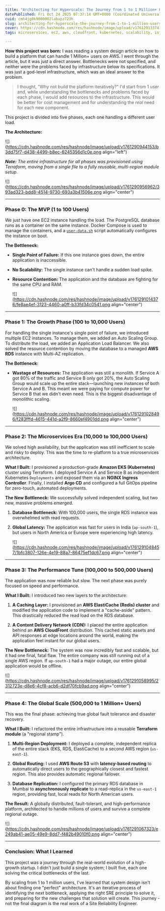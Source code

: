 ```yaml
---
title: "Architecting for Hyperscale: The Journey from 1 to 1 Million+ Users"
datePublished: Fri Oct 24 2025 07:37:14 GMT+0000 (Coordinated Universal Time)
cuid: cmh4jg0k9000002labapz723h
slug: architecting-for-hyperscale-the-journey-from-1-to-1-million-users
cover: https://cdn.hashnode.com/res/hashnode/image/upload/v1761291337412/72795f31-74a6-430c-b2db-02eed62ccb86.png
tags: microservices, ec2, aws, cloudfront, kubernetes, scalability, infrastructure, terraform, database-replication, observability, iac, argocd, million-users, global-routing, hyperscale

---
```


**How this project was born:** I was reading a system design article on how to build a platform that can handle 1 Million+ users on AWS. I went through the article, but it was just a direct answer. Bottlenecks were not specified, and neither were the problems faced by infrastructure below its specifications. It was just a god-level infrastructure, which was an ideal answer to the problem.

> I thought, "Why not build the platform iteratively?" I'd start from 1 user and, while understanding the bottlenecks and problems faced by each phase, I would add resources to the infrastructure. This would be better for cost management and for understanding the *real* need for each new component.

This project is divided into five phases, each one handling a different user load.

**The Architecture:**

![](https://cdn.hashnode.com/res/hashnode/image/upload/v1761290944153/b3dd75f7-d438-4499-b8ec-6245356d1c0e.png align="left")

***Note:*** *The entire infrastructure for all phases was provisioned using Terraform, moving from a single file to a fully reusable, multi-region module setup.*

![](https://cdn.hashnode.com/res/hashnode/image/upload/v1761290956962/393ad323-bdd8-4514-9730-693a3b41506e.png align="center")

---

### Phase 0: The MVP (1 to 100 Users)

We just have one EC2 instance handling the load. The PostgreSQL database runs as a container on the same instance. Docker Compose is used to manage the containers, and a [`user-data.sh`](http://user-data.sh) script automatically configures the instance on boot.

**The Bottleneck:**

* **Single Point of Failure:** If this one instance goes down, the entire application is inaccessible.
    
* **No Scalability:** The single instance can't handle a sudden load spike.
    
* **Resource Contention:** The application and the database are fighting for the same CPU and RAM.
    
    ![](https://cdn.hashnode.com/res/hashnode/image/upload/v1761291014376/fe8ae4ef-3123-4460-a0ff-b33fd34c0541.png align="center")
    

---

### Phase 1: The Growth Phase (100 to 10,000 Users)

For handling the single instance's single point of failure, we introduced multiple EC2 instances. To manage them, we added an Auto Scaling Group. To distribute the load, we added an Application Load Balancer. We also solved the resource contention by moving the database to a managed **AWS RDS** instance with Multi-AZ replication.

**The Bottleneck:**

* **Wastage of Resources:** The application was still a monolith. If Service A got 80% of the traffic and Service B only got 20%, the Auto Scaling Group would scale up the entire stack—launching new instances of both Service A and B. This meant we were paying for compute power for Service B that we didn't even need. This is the biggest disadvantage of monolithic scaling.
    
    ![](https://cdn.hashnode.com/res/hashnode/image/upload/v1761291028496/f283fffd-4615-441d-a2f9-8660ef4901dd.png align="center")
    

---

### Phase 2: The Microservices Era (10,000 to 100,000 Users)

We solved high availability, but the application was still inefficient to scale and risky to deploy. This was the time to re-platform to a true microservices architecture.

**What I Built:** I provisioned a production-grade **Amazon EKS (Kubernetes)** cluster using Terraform. I deployed Service A and Service B as independent Kubernetes `Deployments` and exposed them via an **NGINX Ingress Controller**. Finally, I installed **Argo CD** and configured a full GitOps pipeline for zero-touch, automated deployments.

**The New Bottleneck:** We successfully solved independent scaling, but two new, massive problems emerged.

1. **Database Bottleneck:** With 100,000 users, the single RDS instance was overwhelmed with read requests.
    
2. **Global Latency:** The application was fast for users in India (`ap-south-1`), but users in North America or Europe were experiencing high latency.
    
    ![](https://cdn.hashnode.com/res/hashnode/image/upload/v1761291048457/1bfc3807-126e-4e19-88a7-86475ef1dc67.png align="center")
    

---

### Phase 3: The Performance Tune (100,000 to 500,000 Users)

The application was now reliable but slow. The next phase was purely focused on speed and performance.

**What I Built:** I introduced two new layers to the architecture:

1. **A Caching Layer:** I provisioned an **AWS ElastiCache (Redis) cluster** and modified the application code to implement a "cache-aside" pattern. This drastically reduced the read load on the RDS database.
    
2. **A Content Delivery Network (CDN):** I placed the entire application behind an **AWS CloudFront** distribution. This cached static assets and API responses at edge locations around the world, making the application feel instant for our global users.
    

**The New Bottleneck:** The system was now incredibly fast and scalable, but it had one final, fatal flaw. The entire company was still running out of a single AWS region. If `ap-south-1` had a major outage, our entire global application would be offline.

![](https://cdn.hashnode.com/res/hashnode/image/upload/v1761291058995/2312723e-d8e6-4cf8-acb6-d2df70fcb9ad.png align="center")

---

### Phase 4: The Global Scale (500,000 to 1 Million+ Users)

This was the final phase: achieving true global fault tolerance and disaster recovery.

**What I Built:** I refactored the entire infrastructure into a reusable **Terraform module** (a "regional stamp").

1. **Multi-Region Deployment:** I deployed a complete, independent replica of the entire stack (EKS, RDS, ElastiCache) to a second AWS region (`us-east-1`).
    
2. **Global Routing:** I used **AWS Route 53** with **latency-based routing** to automatically direct users to the geographically closest and fastest region. This also provides automatic regional failover.
    
3. **Database Replication:** I configured the primary RDS database in Mumbai to **asynchronously replicate** to a read-replica in the `us-east-1` region, providing fast, local reads for North American users.
    

**The Result:** A globally distributed, fault-tolerant, and high-performance platform, architected to handle millions of users and survive a complete regional outage.

![](https://cdn.hashnode.com/res/hashnode/image/upload/v1761291067323/e249ab41-ae05-49e9-8dd7-f482b49010f0.png align="center")

---

### Conclusion: What I Learned

This project was a journey through the real-world evolution of a high-growth startup. I didn't just build a single system; I built five, each one solving the critical bottlenecks of the last.

By scaling from 1 to 1 million users, I've learned that system design isn't about finding one "perfect" architecture. It's an iterative process of identifying the next bottleneck, applying the right SRE principle to solve it, and preparing for the new challenges that solution will create. This journey - not the final diagram is the real work of a Site Reliability Engineer.